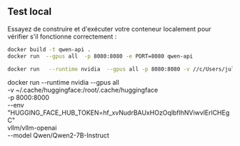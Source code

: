 ## Test local

Essayez de construire et d'exécuter votre conteneur localement pour vérifier s'il fonctionne correctement :

```bash
docker build -t qwen-api .
docker run  --gpus all  -p 8080:8080 -e PORT=8080 qwen-api 

docker run   --runtime nvidia  --gpus all -p 8080:8080 -v //c/Users/julie/Desktop/gcloudllm/CloudRun-LLM/model:/model -e PORT=8080 qwen-api
```

docker run --runtime nvidia --gpus all \
    -v ~/.cache/huggingface:/root/.cache/huggingface \
    -p 8000:8000 \
    --env "HUGGING_FACE_HUB_TOKEN=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" \
    vllm/vllm-openai \
    --model Qwen/Qwen2-7B-Instruct
